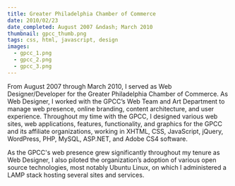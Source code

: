 ```yaml
---
title: Greater Philadelphia Chamber of Commerce
date: 2010/02/23
date_completed: August 2007 &ndash; March 2010
thumbnail: gpcc_thumb.png
tags: css, html, javascript, design
images:
  - gpcc_1.png
  - gpcc_2.png
  - gpcc_3.png
---
```


From August 2007 through March 2010, I served as Web Designer/Developer for the Greater Philadelphia Chamber of Commerce. As Web Designer, I worked with the GPCC’s Web Team and Art Department to manage web presence, online branding, content architecture, and user experience. Throughout my time with the GPCC, I designed various web sites, web applications, features, functionality, and graphics for the GPCC and its affiliate organizations, working in XHTML, CSS, JavaScript, jQuery, WordPress, PHP, MySQL, ASP.NET, and Adobe CS4 software.

As the GPCC's web presence grew significantly throughout my tenure as Web Designer, I also piloted the organization’s adoption of various open source technologies, most notably Ubuntu Linux, on which I administered a LAMP stack hosting several sites and services.
